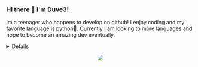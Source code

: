 ### Hi there 👋 I'm Duve3!
Im a teenager who happens to develop on github! I enjoy coding and my favorite language is python🐍. Currently I am looking to more languages and hope to become an amazing dev eventually.

<details>
<p align="center">
  <a href="https://github.com/duve3">
    <img src="http://github-profile-summary-cards.vercel.app/api/cards/profile-details?username=duve3&theme=transparent" />
  </a>
  <a href="https://github.com/duve3">
    <img src="https://github-readme-streak-stats.herokuapp.com/?user=duve3&hide_border=true&card_width=338&theme=transparent" />
  </a>
  <a href="https://github.com/duve3">
    <img src="http://github-profile-summary-cards.vercel.app/api/cards/stats?username=duve3&theme=transparent" />
  </a>
  <a href="https://github.com/duve3">
    <img src="https://github-readme-stats.vercel.app/api/top-langs/?username=duve3&langs_count=10&layout=default&card_width=699&hide_border=true&theme=transparent" />
  </a>
</p>
</details>

<p align="center">
  <a href="https://github.com/duve3">
    <img src="https://komarev.com/ghpvc/?username=duve3&color=blue&style=flat)" />
  </a>
</p>

<!--
**Duve3/Duve3** is a ✨ _special_ ✨ repository because its `README.md` (this file) appears on your GitHub profile.

Here are some ideas to get you started:

- 🔭 I’m currently working on ...
- 🌱 I’m currently learning ...
- 👯 I’m looking to collaborate on ...
- 🤔 I’m looking for help with ...
- 💬 Ask me about ...
- 📫 How to reach me: ...
- 😄 Pronouns: ...
- ⚡ Fun fact: ...
-->
